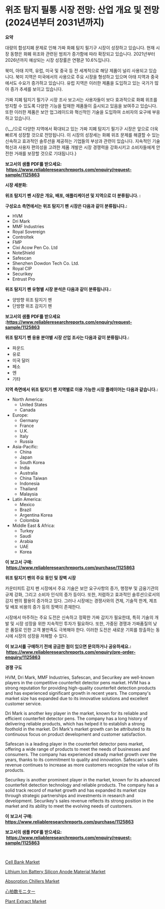 <p><h1>위조 탐지 필통 시장 전망: 산업 개요 및 전망 (2024년부터 2031년까지)</h1></p><p><strong>요약</strong></p>
<p><p>대량의 합성지폐 문제로 인해 가짜 화폐 탐지 필기구 시장이 성장하고 있습니다. 현재 시장 동향은 화폐 위조와 관련된 범죄가 증가함에 따라 확장되고 있습니다. 2021년부터 2026년까지 예상되는 시장 성장률은 연평균 10.6%입니다.</p><p>북미, 아태 지역, 유럽, 미국 및 중국 등 전 세계적으로 해당 제품이 널리 사용되고 있습니다. 북미 지역은 미국에서의 사용으로 주요 시장을 형성하고 있으며 아태 지역과 중국에서도 수요가 증가하고 있습니다. 유럽 지역은 이러한 제품을 도입하고 있는 국가가 많아 증가 추세를 보이고 있습니다.</p><p>가짜 지폐 탐지기 필기구 시장 조사 보고서는 사용자들이 보다 효과적으로 화폐 위조를 방지할 수 있도록 다양한 기능을 탑재한 제품들이 출시되고 있음을 보여주고 있습니다. 또한 이러한 제품은 보안 업그레이드와 혁신적인 기술을 도입하여 소비자의 요구에 부응하고 있습니다.</p><p>{\__/으로 다양한 지역에서 확대되고 있는 가짜 지폐 탐지기 필기구 시장은 앞으로 더욱 빠르게 성장할 것으로 전망됩니다. 이 시장의 성장세는 화폐 위조 문제를 해결할 수 있는 신속하고 효과적인 솔루션을 제공하는 기업들의 부상과 관련이 있습니다. 지속적인 기술 혁신과 사용자 편의성을 고려한 제품 개발은 시장 경쟁력을 강화시키고 소비자들에게 안전한 거래를 보장할 것으로 기대됩니다.}</p></p>
<p><strong>보고서의 샘플 PDF를 받으세요: &nbsp;<a href="https://www.reliableresearchreports.com/enquiry/request-sample/1125863">https://www.reliableresearchreports.com/enquiry/request-sample/1125863</a></strong></p>
<p><strong>시장 세분화:</strong></p>
<p><strong> 위조 탐지기 펜 시장은 개요, 배포, 애플리케이션 및 지역으로 더 분류됩니다. :</strong></p>
<p><strong>구성요소 측면에서는 위조 탐지기 펜 시장은 다음과 같이 분류됩니다.:</strong></p>
<p><ul><li>HVM</li><li>Dri Mark</li><li>MMF Industries</li><li>Royal Sovereign</li><li>Controltek</li><li>FMP</li><li>Cixi Acow Pen Co. Ltd</li><li>NoteShield</li><li>Safescan</li><li>Shenzhen Dowdon Tech Co. Ltd.</li><li>Royal CIP</li><li>Securikey</li><li>Entrust Pro</li></ul></p>
<p><strong> 위조 탐지기 펜 유형별 시장 분석은 다음과 같이 분류됩니다.:</strong></p>
<p><ul><li>양방향 위조 탐지기 펜</li><li>단방향 위조 감지기 펜</li></ul></p>
<p><strong>보고서의 샘플 PDF를 받으세요 :<a href="https://www.reliableresearchreports.com/enquiry/request-sample/1125863">https://www.reliableresearchreports.com/enquiry/request-sample/1125863</a></strong></p>
<p><strong> 위조 탐지기 펜 응용 분야별 시장 산업 조사는 다음과 같이 분류됩니다.:</strong></p>
<p><ul><li>파운드</li><li>유로</li><li>미국 달러</li><li>페소</li><li>엔</li><li>기타</li></ul></p>
<p><strong>지역 측면에서 위조 탐지기 펜 지역별로 이용 가능한 시장 플레이어는 다음과 같습니다.:</strong></p>
<p><ul>
    <li>
        North America:
        <ul>
            <li>United States</li>
            <li>Canada</li>
        </ul>
    </li>
    <li>
        Europe:
        <ul>
            <li>Germany</li>
            <li>France</li>
            <li>U.K.</li>
            <li>Italy</li>
            <li>Russia</li>
        </ul>
    </li>
    <li>
        Asia-Pacific:
        <ul>
            <li>China</li>
            <li>Japan</li>
            <li>South Korea</li>
            <li>India</li>
            <li>Australia</li>
            <li>China Taiwan</li>
            <li>Indonesia</li>
            <li>Thailand</li>
            <li>Malaysia</li>
        </ul>
    </li>
    <li>
        Latin America:
        <ul>
            <li>Mexico</li>
            <li>Brazil</li>
            <li>Argentina Korea</li>
            <li>Colombia</li>
        </ul>
    </li>
    <li>
        Middle East & Africa:
        <ul>
            <li>Turkey</li>
            <li>Saudi</li>
            <li>Arabia</li>
            <li>UAE</li>
            <li>Korea</li>
        </ul>
    </li>
    </ul></p>
<p><strong>이 보고서 구매: &nbsp;<a href="https://www.reliableresearchreports.com/purchase/1125863">https://www.reliableresearchreports.com/purchase/1125863</a></strong></p>
<p><strong>위조 탐지기 펜의 주요 동인 및 장벽 시장</strong></p>
<p><p>카운터피트 감지 펜 시장에서 주요 기술은 보안 요구사항의 증가, 행정부 및 금융기관의 규제 강화, 그리고 소비자 인식의 증가 등이다. 또한, 저렴하고 효과적인 솔루션으로서의 감지 펜의 활용이 증가하고 있다. 그러나 시장에는 경쟁사와의 견제, 기술적 한계, 제조 및 배포 비용의 증가 등의 장벽이 존재한다.</p><p>시장에서 마주하는 주요 도전은 신속하고 정확한 가짜 감지가 필요한데, 특히 기술의 개발 및 시장 성장을 위한 지속적인 투자가 필요하다. 또한, 가중된 경쟁과 가짜품질의 낮은 품질로 인한 고객 불만족도 극복해야 한다. 이러한 도전은 새로운 기회를 창출하는 동시에 시장의 성장을 저해할 수 있다.</p></p>
<p><strong>이 보고서를 구매하기 전에 궁금한 점이 있으면 문의하거나 공유하세요.: &nbsp;<a href="https://www.reliableresearchreports.com/enquiry/pre-order-enquiry/1125863">https://www.reliableresearchreports.com/enquiry/pre-order-enquiry/1125863</a></strong></p>
<p><strong>경쟁 구도</strong></p>
<p><p>HVM, Dri Mark, MMF Industries, Safescan, and Securikey are well-known players in the competitive counterfeit detector pens market. HVM has a strong reputation for providing high-quality counterfeit detection products and has experienced significant growth in recent years. The company's market size has expanded due to its innovative solutions and excellent customer service.</p><p>Dri Mark is another key player in the market, known for its reliable and efficient counterfeit detector pens. The company has a long history of delivering reliable products, which has helped it to establish a strong foothold in the market. Dri Mark's market growth can be attributed to its continuous focus on product development and customer satisfaction.</p><p>Safescan is a leading player in the counterfeit detector pens market, offering a wide range of products to meet the needs of businesses and consumers. The company has experienced steady market growth over the years, thanks to its commitment to quality and innovation. Safescan's sales revenue continues to increase as more customers recognize the value of its products.</p><p>Securikey is another prominent player in the market, known for its advanced counterfeit detection technology and reliable products. The company has a solid track record of market growth and has expanded its market size through strategic partnerships and investments in research and development. Securikey's sales revenue reflects its strong position in the market and its ability to meet the evolving needs of customers.</p></p>
<p><strong>이 보고서 구매: &nbsp; <a href="https://www.reliableresearchreports.com/purchase/1125863">https://www.reliableresearchreports.com/purchase/1125863</a></strong></p>
<p><strong>보고서의 샘플 PDF를 받으세요: &nbsp;<a href="https://www.reliableresearchreports.com/enquiry/request-sample/1125863">https://www.reliableresearchreports.com/enquiry/request-sample/1125863</a></strong><strong></strong></p>
<p>&nbsp;</p>
<p><p><a href="https://issuu.com/reportprime-2/docs/cell-bank-market-size-2030.pptx">Cell Bank Market</a></p><p><a href="https://view.publitas.com/reportprime-1/lithium-ion-battery-silicon-anode-material-market-size-growth-and-forecast-from-2023-2030/">Lithium Ion Battery Silicon Anode Material Market</a></p><p><a href="https://github.com/RoccoManning/Market-Research-Report-List-3/blob/main/absorption-chillers-market.md">Absorption Chillers Market</a></p><p><a href="https://github.com/oqxogxyvqe90775/Market-Research-Report-List-1/blob/main/4532319189757.md">心拍数モニター</a></p><p><a href="https://github.com/gulaimolin/Market-Research-Report-List-3/blob/main/plant-extract-market.md">Plant Extract Market</a></p></p>